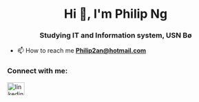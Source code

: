 <h1 align="center">Hi 👋, I'm Philip Ng</h1>
<h3 align="center">Studying IT and Information system, USN Bø</h3>

- 📫 How to reach me **Philip2an@hotmail.com**

<h3 align="left">Connect with me:</h3>
<p align="left">
<a href="https://linkedin.com/in/linkedin.com/in/philip-toan-nguyen-607620235" target="blank"><img align="center" src="https://raw.githubusercontent.com/rahuldkjain/github-profile-readme-generator/master/src/images/icons/Social/linked-in-alt.svg" alt="linkedin.com/in/philip-toan-nguyen-607620235" height="30" width="40" /></a>
</p>

